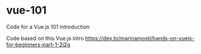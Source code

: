 # vue-101
Code for a Vue.js 101 introduction

Code based on this Vue.js intro
https://dev.to/marinamosti/hands-on-vuejs-for-beginners-part-1-2j2g
